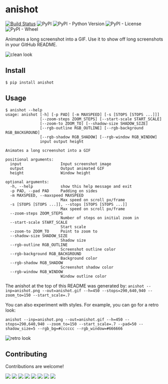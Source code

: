 # anishot
[![Build Status](https://travis-ci.com/sourcerer-io/anishot.svg?branch=master)](https://travis-ci.com/sourcerer-io/anishot)
![PyPI](https://img.shields.io/pypi/v/anishot.svg)
![PyPI - Python Version](https://img.shields.io/pypi/pyversions/anishot.svg)
![PyPI - License](https://img.shields.io/pypi/l/anishot.svg)
![PyPI - Wheel](https://img.shields.io/pypi/wheel/anishot.svg)

Animates a long screenshot into a GIF. Use it to show off long screenshots in your GitHub README.

![clean look](https://user-images.githubusercontent.com/20287615/42131345-5e13bb52-7cb5-11e8-93d3-d448684dc1c5.gif)

## Install

```
$ pip install anishot
```

## Usage
```
$ anishot --help
usage: anishot [-h] [-p PAD] [-m MAXSPEED] [-s [STOPS [STOPS ...]]]
               [--zoom-steps ZOOM_STEPS] [--start-scale START_SCALE]
               [--zoom-to ZOOM_TO] [--shadow-size SHADOW_SIZE]
               [--rgb-outline RGB_OUTLINE] [--rgb-background RGB_BACKGROUND]
               [--rgb-shadow RGB_SHADOW] [--rgb-window RGB_WINDOW]
               input output height

Animates a long screenshot into a GIF

positional arguments:
  input                 Input screenshot image
  output                Output animated GIF
  height                Window height

optional arguments:
  -h, --help            show this help message and exit
  -p PAD, --pad PAD     Padding on sides
  -m MAXSPEED, --maxspeed MAXSPEED
                        Max speed on scroll px/frame
  -s [STOPS [STOPS ...]], --stops [STOPS [STOPS ...]]
                        Max speed on scroll px/frame
  --zoom-steps ZOOM_STEPS
                        Number of steps on initial zoom in
  --start-scale START_SCALE
                        Start scale
  --zoom-to ZOOM_TO     Point to zoom to
  --shadow-size SHADOW_SIZE
                        Shadow size
  --rgb-outline RGB_OUTLINE
                        Screenshot outline color
  --rgb-background RGB_BACKGROUND
                        Background color
  --rgb-shadow RGB_SHADOW
                        Screenshot shadow color
  --rgb-window RGB_WINDOW
                        Window outline color
```

The anishot at the top of this README was generated by:
``anishot --inp=anishot.png --out=anishot.gif --h=450 --stops=290,640,940 --zoom_to=150 --start_scale=.7``

You can also experiment with styles. For example, you can go for a retro look:

``anishot --inp=anishot.png --out=anishot.gif --h=450 --stops=290,640,940 --zoom_to=150 --start_scale=.7 --pad=50 --shadow_size=5 --rgb_bg=#cccccc --rgb_window=#666666`` 

![retro look](https://user-images.githubusercontent.com/20287615/42131349-64488250-7cb5-11e8-863f-b3156e709ddc.gif)

## Contributing
Contributions are welcome!

[![](https://sourcerer.io/fame/sergey48k/sourcerer-io/anishot/images/0)](https://sourcerer.io/fame/sergey48k/sourcerer-io/anishot/links/0)
[![](https://sourcerer.io/fame/sergey48k/sourcerer-io/anishot/images/1)](https://sourcerer.io/fame/sergey48k/sourcerer-io/anishot/links/1)
[![](https://sourcerer.io/fame/sergey48k/sourcerer-io/anishot/images/2)](https://sourcerer.io/fame/sergey48k/sourcerer-io/anishot/links/2)
[![](https://sourcerer.io/fame/sergey48k/sourcerer-io/anishot/images/3)](https://sourcerer.io/fame/sergey48k/sourcerer-io/anishot/links/3)
[![](https://sourcerer.io/fame/sergey48k/sourcerer-io/anishot/images/4)](https://sourcerer.io/fame/sergey48k/sourcerer-io/anishot/links/4)
[![](https://sourcerer.io/fame/sergey48k/sourcerer-io/anishot/images/5)](https://sourcerer.io/fame/sergey48k/sourcerer-io/anishot/links/5)
[![](https://sourcerer.io/fame/sergey48k/sourcerer-io/anishot/images/6)](https://sourcerer.io/fame/sergey48k/sourcerer-io/anishot/links/6)
[![](https://sourcerer.io/fame/sergey48k/sourcerer-io/anishot/images/7)](https://sourcerer.io/fame/sergey48k/sourcerer-io/anishot/links/7)
